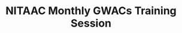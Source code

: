 ---
title: "NITAAC Monthly GWACs Training Session"
organizer: "NITAAC"
url-link: "https://nitaac.nih.gov/form/free-training?source_entity_type=node&source_entity_id=167956"
description: "NITAAC three Best in Class (BIC) IT Government-Wide Acquisition Contracts (GWACs) (CIO-SP3, CIO-SP3 Small Business and CIO-CS) boast streamlined acquisition and fast ordering, a single login Electronic Government Ordering System (e-GOS) with built-in FAR guidance, and automated ordering. But that’s not all NITAAC offers. You’ll also find Assisted Acquisitions, free scope assessments and much more.
Please note the training session is for federal government agencies only. If you are not a federal government agency and would like to request a training session, please contact NITAAC Support for assistance.
Contracting Officers and Specialists, Chief Information Officers, IT program officials and anyone on your team who is involved in the IT procurement process can benefit from attending a NITAAC training session. All attendees will receive 2 Continuous Learning Points (CLP) for attending this training.
"
start-time: "2023-08-24T13:00:00-00:00"
end-time: "2023-08-24T15:00:00-00:00"
event-type: "Online"
gov-only: "true"
is-external: "true"
---